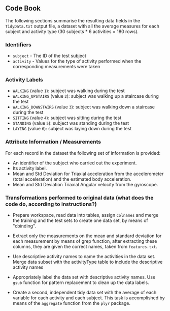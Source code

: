 ## Code Book

The following sections summarise the resulting data fields in the `TidyData.txt` output file, a dataset with all the average measures for each subject and activity type (30 subjects * 6 activities = 180 rows).

### Identifiers

* `subject` - The ID of the test subject
* `activity` - Values for the type of activity performed when the corresponding measurements were taken

### Activity Labels

* `WALKING` (value `1`): subject was walking during the test
* `WALKING_UPSTAIRS` (value `2`): subject was walking up a staircase during the test
* `WALKING_DOWNSTAIRS` (value `3`): subject was walking down a staircase during the test
* `SITTING` (value `4`): subject was sitting during the test
* `STANDING` (value `5`): subject was standing during the test
* `LAYING` (value `6`): subject was laying down during the test

### Attribute Information / Measurements

For each record in the dataset the following set of information is provided: 
- An identifier of the subject who carried out the experiment.
- Its activity label. 
- Mean and Std Deviation for Triaxial acceleration from the accelerometer (total acceleration) and the estimated body acceleration. 
- Mean and Std Deviation Triaxial Angular velocity from the gyroscope. 

### Transformations performed to original data (what does the code do, according to instructions?)

* Prepare workspace, read data into tables, assign `colnames` and merge the training and the test sets to create one data set, by means of "cbinding".

* Extract only the measurements on the mean and standard deviation for each measurement by means of grep function, after extracting these columns, they are given the correct names, taken from `features.txt`.

* Use descriptive activity names to name the activities in the data set. Merge data subset with the activityType table to include the descriptive activity names

* Appropriately label the data set with descriptive activity names. Use `gsub` function for pattern replacement to clean up the data labels.

* Create a second, independent tidy data set with the average of each variable for each activity and each subject. This task is accomplished by means of the `aggregate` function from the `plyr` package.